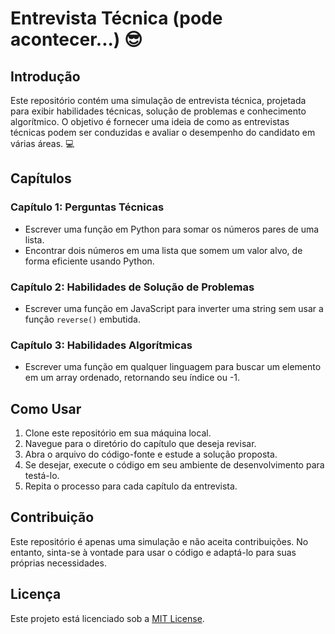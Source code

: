 # Entrevista Técnica (pode acontecer...) :sunglasses:

## Introdução

Este repositório contém uma simulação de entrevista técnica, projetada para exibir habilidades técnicas, solução de problemas e conhecimento algorítmico. O objetivo é fornecer uma ideia de como as entrevistas técnicas podem ser conduzidas e avaliar o desempenho do candidato em várias áreas. :computer:


## Capítulos

### Capítulo 1: Perguntas Técnicas

- Escrever uma função em Python para somar os números pares de uma lista.
- Encontrar dois números em uma lista que somem um valor alvo, de forma eficiente usando Python.

### Capítulo 2: Habilidades de Solução de Problemas

- Escrever uma função em JavaScript para inverter uma string sem usar a função `reverse()` embutida.

### Capítulo 3: Habilidades Algorítmicas

- Escrever uma função em qualquer linguagem para buscar um elemento em um array ordenado, retornando seu índice ou -1.

## Como Usar

1. Clone este repositório em sua máquina local.
2. Navegue para o diretório do capítulo que deseja revisar.
3. Abra o arquivo do código-fonte e estude a solução proposta.
4. Se desejar, execute o código em seu ambiente de desenvolvimento para testá-lo.
5. Repita o processo para cada capítulo da entrevista.

## Contribuição

Este repositório é apenas uma simulação e não aceita contribuições. No entanto, sinta-se à vontade para usar o código e adaptá-lo para suas próprias necessidades.

## Licença

Este projeto está licenciado sob a [MIT License](LICENSE).

